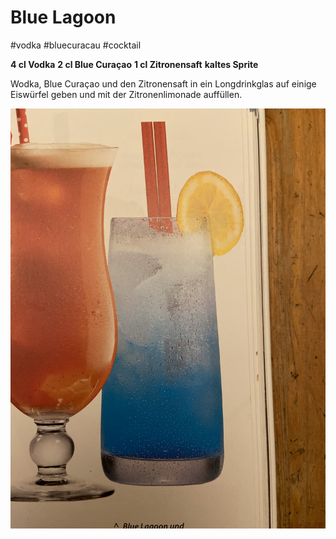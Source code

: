 # Blue Lagoon

\#vodka #bluecuracau  #cocktail

**4 cl Vodka**
**2 cl Blue Curaçao**
**1 cl Zitronensaft**
**kaltes Sprite**

Wodka, Blue Curaçao und den Zitronensaft in ein Longdrinkglas auf einige Eiswürfel geben und mit der Zitronenlimonade auffüllen.

![image 1.jpg](../../Attachments/image%201.jpg)
